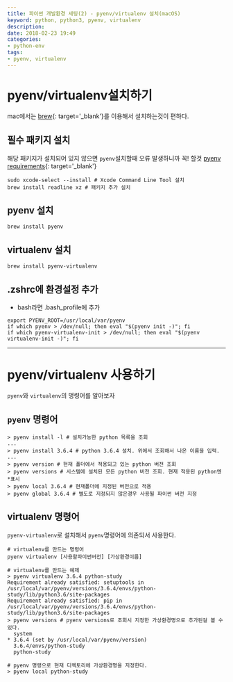 ```yaml
---
title: 파이썬 개발환경 세팅(2) - pyenv/virtualenv 설치(macOS)
keyword: python, python3, pyenv, virtualenv
description: 
date: 2018-02-23 19:49
categories:
- python-env
tags:
- pyenv, virtualenv
---
```

# pyenv/virtualenv설치하기
mac에서는 [brew](https://brew.sh 'brew 홈페이지로 이동'){: target='_blank'}를 이용해서 설치하는것이 편하다.

## 필수 패키지 설치
해당 패키지가 설치되어 있지 않으면 `pyenv`설치할때 오류 발생하니까 꼭! 할것
[pyenv requirements](https://github.com/pyenv/pyenv/wiki/Common-build-problems 'pyenv requirements 페이지 보기'){: target='_blank'}
```shell
sudo xcode-select --install # Xcode Command Line Tool 설치
brew install readline xz # 패키지 추가 설치
```

## pyenv 설치
```shell
brew install pyenv
```

## virtualenv 설치
```shell
brew install pyenv-virtualenv
```

## .zshrc에 환경설정 추가
- bash라면 .bash_profile에 추가

```shell
export PYENV_ROOT=/usr/local/var/pyenv
if which pyenv > /dev/null; then eval "$(pyenv init -)"; fi
if which pyenv-virtualenv-init > /dev/null; then eval "$(pyenv virtualenv-init -)"; fi
```

---

# pyenv/virtualenv 사용하기
`pyenv`와 `virtualenv`의 명령어를 알아보자

## `pyenv` 명령어
```shell
> pyenv install -l # 설치가능한 python 목록을 조회
...
> pyenv install 3.6.4 # python 3.6.4 설치. 위에서 조회해서 나온 이름을 입력.
...
> pyenv version # 현재 폴더에서 적용되고 있는 python 버전 조회
> pyenv versions # 시스템에 설치된 모든 python 버전 조회. 현재 적용된 python엔 *표시
> pyenv local 3.6.4 # 현재폴더에 지정된 버전으로 적용
> pyenv global 3.6.4 # 별도로 지정되지 않은경우 사용될 파이썬 버전 지정
```

## virtualenv 명령어
`pyenv-virtualenv`로 설치해서 `pyenv`명령어에 의존되서 사용한다.

```shell
# virtualenv를 만드는 명령어
pyenv virtualenv [사용할파이썬버전] [가상환경이름]
```
```shell
# virtualenv를 만드는 예제
> pyenv virtualenv 3.6.4 python-study
Requirement already satisfied: setuptools in /usr/local/var/pyenv/versions/3.6.4/envs/python-study/lib/python3.6/site-packages
Requirement already satisfied: pip in /usr/local/var/pyenv/versions/3.6.4/envs/python-study/lib/python3.6/site-packages
> pyenv versions # pyenv versions로 조회시 지정한 가상환경명으로 추가된걸 볼 수 있다.
  system
* 3.6.4 (set by /usr/local/var/pyenv/version)
  3.6.4/envs/python-study
  python-study
```
```shell
# pyenv 명령으로 현재 디렉토리에 가상환경명을 지정한다.
> pyenv local python-study
```